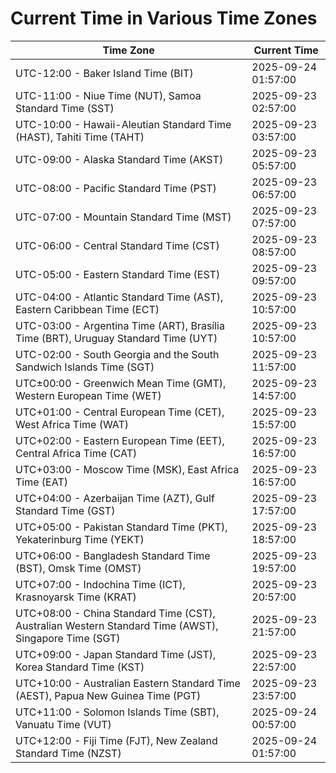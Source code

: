 # Current Time in Various Time Zones

| Time Zone | Current Time |
|-----------|--------------|
| UTC-12:00 - Baker Island Time (BIT) | 2025-09-24 01:57:00 |
| UTC-11:00 - Niue Time (NUT), Samoa Standard Time (SST) | 2025-09-23 02:57:00 |
| UTC-10:00 - Hawaii-Aleutian Standard Time (HAST), Tahiti Time (TAHT) | 2025-09-23 03:57:00 |
| UTC-09:00 - Alaska Standard Time (AKST) | 2025-09-23 05:57:00 |
| UTC-08:00 - Pacific Standard Time (PST) | 2025-09-23 06:57:00 |
| UTC-07:00 - Mountain Standard Time (MST) | 2025-09-23 07:57:00 |
| UTC-06:00 - Central Standard Time (CST) | 2025-09-23 08:57:00 |
| UTC-05:00 - Eastern Standard Time (EST) | 2025-09-23 09:57:00 |
| UTC-04:00 - Atlantic Standard Time (AST), Eastern Caribbean Time (ECT) | 2025-09-23 10:57:00 |
| UTC-03:00 - Argentina Time (ART), Brasília Time (BRT), Uruguay Standard Time (UYT) | 2025-09-23 10:57:00 |
| UTC-02:00 - South Georgia and the South Sandwich Islands Time (SGT) | 2025-09-23 11:57:00 |
| UTC±00:00 - Greenwich Mean Time (GMT), Western European Time (WET) | 2025-09-23 14:57:00 |
| UTC+01:00 - Central European Time (CET), West Africa Time (WAT) | 2025-09-23 15:57:00 |
| UTC+02:00 - Eastern European Time (EET), Central Africa Time (CAT) | 2025-09-23 16:57:00 |
| UTC+03:00 - Moscow Time (MSK), East Africa Time (EAT) | 2025-09-23 16:57:00 |
| UTC+04:00 - Azerbaijan Time (AZT), Gulf Standard Time (GST) | 2025-09-23 17:57:00 |
| UTC+05:00 - Pakistan Standard Time (PKT), Yekaterinburg Time (YEKT) | 2025-09-23 18:57:00 |
| UTC+06:00 - Bangladesh Standard Time (BST), Omsk Time (OMST) | 2025-09-23 19:57:00 |
| UTC+07:00 - Indochina Time (ICT), Krasnoyarsk Time (KRAT) | 2025-09-23 20:57:00 |
| UTC+08:00 - China Standard Time (CST), Australian Western Standard Time (AWST), Singapore Time (SGT) | 2025-09-23 21:57:00 |
| UTC+09:00 - Japan Standard Time (JST), Korea Standard Time (KST) | 2025-09-23 22:57:00 |
| UTC+10:00 - Australian Eastern Standard Time (AEST), Papua New Guinea Time (PGT) | 2025-09-23 23:57:00 |
| UTC+11:00 - Solomon Islands Time (SBT), Vanuatu Time (VUT) | 2025-09-24 00:57:00 |
| UTC+12:00 - Fiji Time (FJT), New Zealand Standard Time (NZST) | 2025-09-24 01:57:00 |
